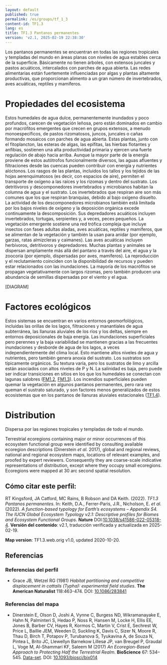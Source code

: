 ```yaml
---
layout: default
published: true
permalink: /es/groups/tf_1_3
content-id: TF1.3
lang: es
title: TF1.3 Pantanos permanentes
version: 'v2.1, 2025-02-19 22:38:30'
---
```


Los pantanos permanentes se encuentran en todas las regiones tropicales y templadas del mundo en áreas planas con niveles de agua estables cerca de la superficie. Básicamente no tienen árboles, con extensos juncales y pastos acuáticos, intercalados con parches de agua abierta. Las redes alimentarias están fuertemente influenciadas por algas y plantas altamente productivas, que proporcionan alimento a un gran número de invertebrados, aves acuáticas, reptiles y mamíferos.

# Propiedades del ecosistema
 
Estos humedales de agua dulce, permanentemente inundados y poco profundos, carecen de vegetación leñosa, pero están dominados en cambio por macrófitos emergentes que crecen en grupos extensos, a menudo monoespecíficos, de pastos rizomatosos, juncos, juncales o cañas formando mosaicos con parches de agua abierta. Estas plantas, junto con el fitoplancton, las esteras de algas, las epífitas, las hierbas flotantes y anfibias, sostienen una alta productividad primaria y ejercen una fuerte regulación de abajo hacia arriba. Aunque la mayor parte de la energía proviene de estos autótrofos funcionalmente diversos, las aguas afluentes y filtraciones desde las cuencas pueden contribuir con energía y nutrientes alóctonos. Los rasgos de las plantas, incluidos los tallos y los tejidos de las hojas aerenquimatosos (es decir, con espacios de aire), permiten el transporte de oxígeno a las raíces y los rizomas y dentro del sustrato. Los detritívoros y descomponedores invertebrados y microbianos habitan la columna de agua y el sustrato. Los invertebrados que respiran aire son más comunes que los que respiran branquias, debido al bajo oxígeno disuelto. La actividad de los descomponedores microbianos también está limitada por los bajos niveles de oxígeno y la deposición orgánica excede continuamente la descomposición. Sus depredadores acuáticos incluyen invertebrados, tortugas, serpientes y, a veces, peces pequeños. La vegetación emergente sostiene una red trófica compleja que incluye insectos con fases adultas aladas, aves acuáticas, reptiles y mamíferos, que se alimentan de la vegetación y también la usan para anidar (por ejemplo, garzas, ratas almizcleras y caimanes). Las aves acuáticas incluyen herbívoros, detritívoros y depredadores. Muchas plantas y animales se dispersan ampliamente más allá del pantano a través del aire, el agua y la zoocoria (por ejemplo, dispersadas por aves, mamíferos). La reproducción y el reclutamiento coinciden con la disponibilidad de recursos y pueden estar relacionados con las inundaciones. La mayoría de los macrófitos se propagan vegetativamente con largos rizomas, pero también producen una abundancia de semillas dispersadas por el viento y el agua.

[DIAGRAM]

# Factores ecológicos
 
Estos sistemas se encuentran en varios entornos geomorfológicos, incluidas las orillas de los lagos, filtraciones y manantiales de agua subterránea, las llanuras aluviales de los ríos y los deltas, siempre en entornos deposicionales de baja energía. Las inundaciones superficiales pero perennes y la baja variabilidad se mantienen gracias a las frecuentes inundaciones y desborde de agua de los lagos, a veces independientemente del clima local. Esto mantiene altos niveles de agua y nutrientes, pero también genera anoxia del sustrato. Los sustratos son típicamente orgánicos. Su textura varía, pero los sustratos de limo y arcilla están asociados con altos niveles de P y N. La salinidad es baja, pero puede ser indicar transiciones en sitios en los que los humedales se conectan con lagunas salobres ([FM1.2](/explore/groups/FM1.2), [FM1.3](/explore/groups/FM1.3)). Los incendios superficiales pueden quemar la vegetación en algunos pantanos permanentes, pero rara vez queman el sustrato saturado, y son factores menos generalizados de estos ecosistemas que en los pantanos de llanuras aluviales estacionales ([TF1.4](/explore/groups/TF1.4)).
 
# Distribution
 
Dispersa por las regiones tropicales y templadas de todo el mundo.

Terrestrial ecoregions containing major or minor occurrences of this ecosystem functional group were identified by consulting available ecoregion descriptions (Dinerstein _et al._ 2017), global and regional reviews, national and regional ecosystem maps, locations of relevant examples, and proofed by expert reviewers. Consequently they are coarse-scale indicative representations of distribution, except where they occupy small ecoregions. Ecoregions were mapped at 30 arc second spatial resolution.

## Cómo citar este perfil:

RT Kingsford, JA Catford, MC Rains, B Robson and DA Keith. (2022). *TF1.3 Pantanos permanentes*. In: Keith, D.A., Ferrer-Paris, J.R., Nicholson, E. *et al.* (2022). *A function-based typology for Earth’s ecosystems – Appendix S4. The IUCN Global Ecosystem Typology v2.1: Descriptive profiles for Biomes and Ecosystem Functional Groups*. **Nature** DOI:[10.1038/s41586-022-05318-4](https://doi.org/10.1038/s41586-022-05318-4).
**Versión del contenido**: v2.1, traducción verificada y actualizada en 2025-02-19.

**Map version**: TF1.3.web.orig v1.0, updated 2020-10-20.

## Referencias

### Referencias del perfil
* Grace JB, Wetzel RG  (1981) *Habitat partitioning and competitive displacement in cattails (Typha): experimental field studies*. **The American Naturalist** 118:463-474. DOI: [10.1086/283841](http://doi.org/10.1086/283841)

### Referencias del mapa
* Dinerstein E, Olson D, Joshi A, Vynne C, Burgess ND, Wikramanayake E, Hahn N, Palminteri S, Hedao P, Noss R, Hansen M, Locke H, Ellis EE, Jones B, Barber CV, Hayes R, Kormos C, Martin V, Crist E, Sechrest W, Price L, Baillie JEM, Weeden D, Suckling K, Davis C, Sizer N, Moore R, Thau D, Birch T, Potapov P, Turubanova S, Tyukavina A, de Souza N, Pintea L, Brito JC, Llewellyn Barnekow Lillesø JP, van Breugel P, Graudal L, Voge M, Al-Shammari KF, Saleem M  (2017) *An Ecoregion-Based Approach to Protecting Half the Terrestrial Realm*. **BioScience** 67: 534–545. [Data-set](https://ecoregions2017.appspot.com/). DOI: [10.1093/biosci/bix014](http://doi.org/10.1093/biosci/bix014)
